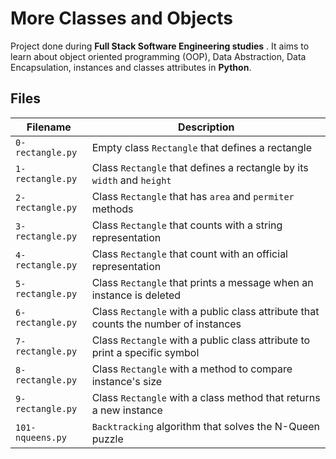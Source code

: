 # More Classes and Objects

Project done during **Full Stack Software Engineering studies** . It aims to learn about object oriented programming (OOP), Data Abstraction, Data Encapsulation, instances and classes attributes in **Python**.

## Files

| Filename         | Description                                                                         |
| ---------------- | ----------------------------------------------------------------------------------- |
| `0-rectangle.py` | Empty class `Rectangle` that defines a rectangle                                    |
| `1-rectangle.py` | Class `Rectangle` that defines a rectangle by its `width` and `height`              |
| `2-rectangle.py` | Class `Rectangle` that has `area` and `permiter` methods                            |
| `3-rectangle.py` | Class `Rectangle` that counts with a string representation                          |
| `4-rectangle.py` | Class `Rectangle` that count with an official representation                        |
| `5-rectangle.py` | Class `Rectangle` that prints a message when an instance is deleted                 |
| `6-rectangle.py` | Class `Rectangle` with a public class attribute that counts the number of instances |
| `7-rectangle.py` | Class `Rectangle` with a public class attribute to print a specific symbol          |
| `8-rectangle.py` | Class `Rectangle` with a method to compare instance's size                          |
| `9-rectangle.py` | Class `Rectangle` with a class method that returns a new instance                   |
| `101-nqueens.py` | `Backtracking` algorithm that solves the N-Queen puzzle                             |

